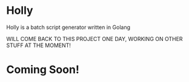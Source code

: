 # Holly
Holly is a batch script generator written in Golang

WILL COME BACK TO THIS PROJECT ONE DAY, WORKING ON OTHER STUFF AT THE MOMENT!


<h1>Coming Soon!</h1>
